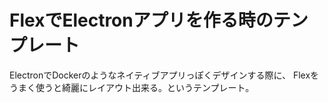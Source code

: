 # FlexでElectronアプリを作る時のテンプレート

ElectronでDockerのようなネイティブアプリっぽくデザインする際に、
Flexをうまく使うと綺麗にレイアウト出来る。というテンプレート。
